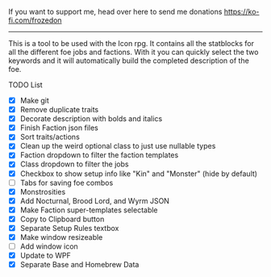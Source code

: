 If you want to support me, head over here to send me donations https://ko-fi.com/frozedon

____________

This is a tool to be used with the Icon rpg. It contains all the statblocks for all the different foe jobs and factions. With it you can quickly select the two keywords and it will automatically build the completed description of the foe.

TODO List
- [X] Make git
- [X] Remove duplicate traits
- [X] Decorate description with bolds and italics
- [X] Finish Faction json files
- [X] Sort traits/actions
- [X] Clean up the weird optional class to just use nullable types
- [X] Faction dropdown to filter the faction templates
- [X] Class dropdown to filter the jobs
- [X] Checkbox to show setup info like "Kin" and "Monster" (hide by default)
- [ ] Tabs for saving foe combos
- [X] Monstrosities
- [X] Add Nocturnal, Brood Lord, and Wyrm JSON
- [X] Make Faction super-templates selectable
- [X] Copy to Clipboard button
- [X] Separate Setup Rules textbox
- [X] Make window resizeable
- [ ] Add window icon
- [X] Update to WPF
- [X] Separate Base and Homebrew Data